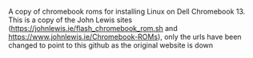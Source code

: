 A copy of chromebook roms for installing Linux on Dell Chromebook 13. 
This is a copy of the John Lewis sites (https://johnlewis.ie/flash_chromebook_rom.sh and https://www.johnlewis.ie/Chromebook-ROMs), only the urls have been changed to point to this github as the original website is down
